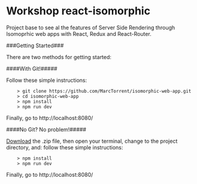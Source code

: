 # Workshop react-isomorphic


Project base to see al the features of Server Side Rendering through Isomoprhic web apps with React, Redux and React-Router.

###Getting Started###

There are two methods for getting started:

####With Git!#####

Follow these simple instructions:

```
	> git clone https://github.com/MarcTorrent/isomorphic-web-app.git
	> cd isomorphic-web-app
	> npm install
	> npm run dev
```

Finally, go to http://localhost:8080/

####No Git? No problem!#####

[Download](https://github.com/MarcTorrent/isomorphic-web-app/archive/master.zip) the .zip file, then open your terminal, change to the project directory, and: follow these simple instructions:

```
	> npm install
	> npm run dev
```

Finally, go to http://localhost:8080/
